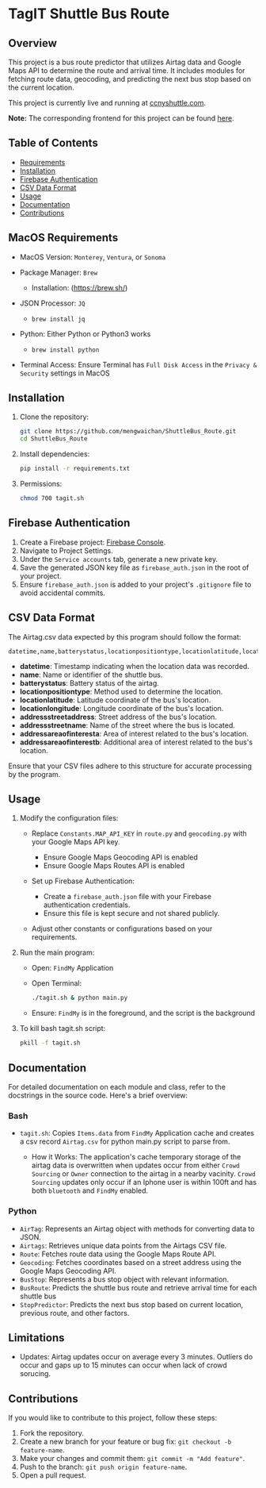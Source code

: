 # TagIT Shuttle Bus Route

## Overview

This project is a bus route predictor that utilizes Airtag data and Google Maps API to determine the route and arrival time. It includes modules for fetching route data, geocoding, and predicting the next bus stop based on the current location.

This project is currently live and running at [ccnyshuttle.com](https://ccnyshuttle.com).

**Note:** The corresponding frontend for this project can be found [here](https://github.com/MarkusCDev/TagIT.git). 

## Table of Contents

- [Requirements](#macos-requirements)
- [Installation](#installation)
- [Firebase Authentication](#firebase-authentication)
- [CSV Data Format](#csv-data-format)
- [Usage](#usage)
- [Documentation](#documentation)
- [Contributions](#contributions)

## MacOS Requirements

- MacOS Version: `Monterey`, `Ventura`, or `Sonoma`
- Package Manager: `Brew`
    - Installation: (https://brew.sh/)
      
- JSON Processor: `JQ`
    - `brew install jq`
      
- Python: Either Python or Python3 works
    - `brew install python`
      
- Terminal Access: Ensure Terminal has `Full Disk Access` in the `Privacy & Security` settings in MacOS


## Installation

1. Clone the repository:

    ```bash
    git clone https://github.com/mengwaichan/ShuttleBus_Route.git
    cd ShuttleBus_Route
    ```

2. Install dependencies:

    ```bash
    pip install -r requirements.txt
    ```
    
3. Permissions:
    ```bash
    chmod 700 tagit.sh
    ```


## Firebase Authentication

1. Create a Firebase project: [Firebase Console](https://console.firebase.google.com/).
2. Navigate to Project Settings.
3. Under the `Service accounts` tab, generate a new private key.
4. Save the generated JSON key file as `firebase_auth.json` in the root of your project.
5. Ensure `firebase_auth.json` is added to your project's `.gitignore` file to avoid accidental commits.

## CSV Data Format

The Airtag.csv data expected by this program should follow the format:

```csv
datetime,name,batterystatus,locationpositiontype,locationlatitude,locationlongitude,addressstreetaddress,addressstreetname,addressareaofinteresta,addressareaofinterestb
```
- **datetime**: Timestamp indicating when the location data was recorded.
- **name**: Name or identifier of the shuttle bus.
- **batterystatus**: Battery status of the airtag.
- **locationpositiontype**: Method used to determine the location.
- **locationlatitude**: Latitude coordinate of the bus's location.
- **locationlongitude**: Longitude coordinate of the bus's location.
- **addressstreetaddress**: Street address of the bus's location.
- **addressstreetname**: Name of the street where the bus is located.
- **addressareaofinteresta**: Area of interest related to the bus's location.
- **addressareaofinterestb**: Additional area of interest related to the bus's location.

Ensure that your CSV files adhere to this structure for accurate processing by the program.

## Usage

1. Modify the configuration files:

    - Replace `Constants.MAP_API_KEY` in `route.py` and `geocoding.py` with your Google Maps API key.
        -   Ensure Google Maps Geocoding API is enabled 
        -   Ensure Google Maps Routes API is enabled
    - Set up Firebase Authentication:
        - Create a `firebase_auth.json` file with your Firebase authentication credentials.
        - Ensure this file is kept secure and not shared publicly.

    - Adjust other constants or configurations based on your requirements.

2. Run the main program:

    - Open: `FindMy` Application
  
    - Open Terminal: 
        ```bash
        ./tagit.sh & python main.py
        ```
    - Ensure: `FindMy` is in the foreground, and the script is the background

3. To kill bash tagit.sh script:
    ```bash
    pkill -f tagit.sh
    ```

## Documentation

For detailed documentation on each module and class, refer to the docstrings in the source code. Here's a brief overview:
### Bash
- `tagit.sh`: Copies `Items.data` from `FindMy` Application cache and creates a csv record `Airtag.csv` for python main.py script to parse from.

    - How it Works: The application's cache temporary storage of the airtag data is overwritten when updates occur from either `Crowd Sourcing` or `Owner` connection to the airtag in a nearby vacinity. `Crowd Sourcing` updates only occur if an Iphone user is within 100ft and has both `bluetooth` and `FindMy` enabled. 

### Python
- `AirTag`: Represents an Airtag object with methods for converting data to JSON.
- `Airtags`: Retrieves unique data points from the Airtags CSV file.
- `Route`: Fetches route data using the Google Maps Route API.
- `Geocoding`: Fetches coordinates based on a street address using the Google Maps Geocoding API.
- `BusStop`: Represents a bus stop object with relevant information.
- `BusRoute`: Predicts the shuttle bus route and retrieve arrival time for each shuttle bus
- `StopPredictor`: Predicts the next bus stop based on current location, previous route, and other factors.

## Limitations

- Updates: Airtag updates occur on average every 3 minutes. Outliers do occur and gaps up to 15 minutes can occur when lack of crowd sorucing.

## Contributions

If you would like to contribute to this project, follow these steps:

1. Fork the repository.
2. Create a new branch for your feature or bug fix: `git checkout -b feature-name`.
3. Make your changes and commit them: `git commit -m "Add feature"`.
4. Push to the branch: `git push origin feature-name`.
5. Open a pull request.

